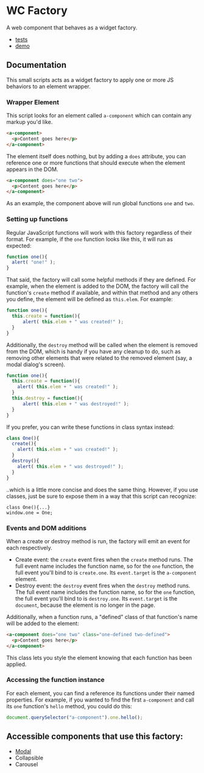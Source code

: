 # WC Factory

A web component that behaves as a widget factory.

- [tests](https://filamentgroup.github.io/wc-factory/test/)
- [demo](https://filamentgroup.github.io/wc-factory/demo/)

## Documentation

This small scripts acts as a widget factory to apply one or more JS behaviors to an element wrapper.

### Wrapper Element

This script looks for an element called `a-component` which can contain any markup you'd like. 

```html
<a-component>
  <p>Content goes here</p>
</a-component>
```

The element itself does nothing, but by adding a `does` attribute, you can reference one or more functions that should execute when the element appears in the DOM.

```html
<a-component does="one two">
  <p>Content goes here</p>
</a-component>
```

As an example, the component above will run global functions `one` and `two`.

### Setting up functions

Regular JavaScript functions will work with this factory regardless of their format. For example, if the `one` function looks like this, it will run as expected:

```js
function one(){
  alert( "one!" );
}
```

That said, the factory will call some helpful methods if they are defined. For example, when the element is added to the DOM, the factory will call the function's `create` method if available, and within that method and any others you define, the element will be defined as `this.elem`. For example:

```js
function one(){
  this.create = function(){
      alert( this.elem + " was created!" );
  }
}
```

Additionally, the `destroy` method will be called when the element is removed from the DOM, which is handy if you have any cleanup to do, such as removing other elements that were related to the removed element (say, a modal dialog's screen).

```js
function one(){
  this.create = function(){
    alert( this.elem + " was created!" );
  }
  this.destroy = function(){
      alert( this.elem + " was destroyed!" );
  }
}
```

If you prefer, you can write these functions in class syntax instead:

```js
class One(){
  create(){
    alert( this.elem + " was created!" );
  }
  destroy(){
    alert( this.elem + " was destroyed!" );
  }
}
```

..which is a little more concise and does the same thing. However, if you use classes, just be sure to expose them in a way that this script can recognize:

```
class One(){...}
window.one = One;
```

### Events and DOM additions

When a create or destroy method is run, the factory will emit an event for each respectively.

- Create event: the `create` event fires when the `create` method runs. The full event name includes the function name, so for the `one` function, the full event you'll bind to is `create.one`. Its `event.target` is the `a-component` element.
- Destroy event: the `destroy` event fires when the `destroy` method runs. The full event name includes the function name, so for the `one` function, the full event you'll bind to is `destroy.one`. Its `event.target` is the `document`, because the element is no longer in the page.

Additionally, when a function runs, a "defined" class of that function's name will be added to the element:

```html
<a-component does="one two" class="one-defined two-defined">
  <p>Content goes here</p>
</a-component>
```

This class lets you style the element knowing that each function has been applied.

### Accessing the function instance

For each element, you can find a reference its functions under their named properties. For example, if you wanted to find the first `a-component` and call its `one` function's `hello` method, you could do this:

```js
document.querySelector("a-component").one.hello();
```


## Accessible components that use this factory:

- [Modal](https://filamentgroup.github.com/wc-modal/)
- Collapsible
- Carousel
